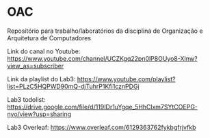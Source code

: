 # OAC
Repositório para trabalho/laboratórios da disciplina de Organização e Arquitetura de Computadores

Link do canal no Youtube: https://www.youtube.com/channel/UCZKgq22pn0lP8OUyo8-XInw?view_as=subscriber

Link da playlist do Lab3: https://www.youtube.com/playlist?list=PLzC5HQPWD90mQ-djTuhrP1Kfi1cznPDGj

Lab3 todolist: https://drive.google.com/file/d/119IDr1uYgqe_5HhClxm7SYtCOEPG-nyo/view?usp=sharing

Lab3 Overleaf: https://www.overleaf.com/6129363762fykbgfrjvfkb
